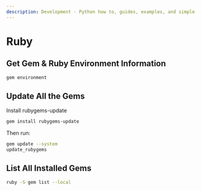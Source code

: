 ```yaml
---
description: Development - Python how to, guides, examples, and simple usage
---
```


# Ruby

## Get Gem & Ruby Environment Information

```bash
gem environment
```

## Update All the Gems

Install rubygems-update

```bash
gem install rubygems-update
```

Then run:

```bash
gem update --system
update_rubygems
```

## List All Installed Gems

```bash
ruby -S gem list --local
```
